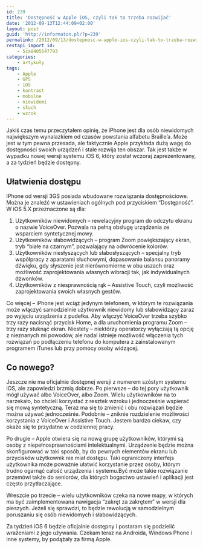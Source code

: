 ```yaml
---
id: 239
title: 'Dostępność w Apple iOS, czyli tak to trzeba rozwijać'
date: '2012-09-13T12:44:09+02:00'
layout: post
guid: 'http://informaton.pl/?p=239'
permalink: /2012/09/13/dostepnosc-w-apple-ios-czyli-tak-to-trzeba-rozwijac/
restapi_import_id:
    - 5ca8405547793
categories:
    - artykuły
tags:
    - Apple
    - GPS
    - iOS
    - kontrast
    - mobilne
    - niewidomi
    - słuch
    - wzrok
---
```


Jakiś czas temu przeczytałem opinię, że iPhone jest dla osób niewidomych największym wynalazkiem od czasów powstania alfabetu Braille’a. Może jest w tym pewna przesada, ale faktycznie Apple przykłada dużą wagę do dostępności swoich urządzeń i stale rozwija ten obszar. Tak jest także w wypadku nowej wersji systemu iOS 6, który został wczoraj zaprezentowany, a za tydzień będzie dostępny.

## Ułatwienia dostępu

IPhone od wersji 3GS posiada wbudowane rozwiązania dostępnościowe. Można je znaleźć w ustawieniach ogólnych pod przyciskiem “Dostępność”. W iOS 5.X przeznaczone są dla:

1. Użytkowników niewidomych – rewelacyjny program do odczytu ekranu o nazwie VoiceOver. Pozwala na pełną obsługę urządzenia ze wsparciem syntetycznej mowy.
2. Użytkowników słabowidzących – program Zoom powiększający ekran, tryb “białe na czarnym”, pozwalający na odwrócenie kolorów.
3. Użytkowników niesłyszących lub słabosłyszących – specjalny tryb współpracy z aparatami słuchowymi, dopasowanie balansu panoramy dźwięku, gdy słyszenie jest nierównomierne w obu uszach oraz możliwość zaprojektowania własnych wibracji tak, jak indywidualnych dzwonków.
4. Użytkowników z niesprawnością rąk – Assistive Touch, czyli możliwość zaprojektowania swoich własnych gestów.

Co więcej – iPhone jest wciąż jedynym telefonem, w którym te rozwiązania może włączyć samodzielnie użytkownik niewidomy lub słabowidzący zaraz po wyjęciu urządzenia z pudełka. Aby włączyć VoiceOver trzeba szybko trzy razy nacisnąć przycisk Home, a dla uruchomienia programu Zoom – trzy razy stuknąć ekran. Niestety – niektórzy operatorzy wyłączają tą opcję z nieznanych mi powodów, ale nadal istnieje możliwość włączenia tych rozwiązań po podłączeniu telefonu do komputera z zainstalowanym programem iTunes lub przy pomocy osoby widzącej.

## Co nowego?

Jeszcze nie ma oficjalnie dostępnej wersji z numerem szóstym systemu iOS, ale zapowiedzi brzmią dobrze. Po pierwsze – do tej pory użytkownik mógł używać albo VoiceOver, albo Zoom. Wielu użytkowników na to narzekało, bo chcieli korzystać z resztek wzroku i jednocześnie wspierać się mową syntetyczną. Teraz ma się to zmienić i obu rozwiązań będzie można używać jednocześnie. Podobnie – zniknie rozdzielenie możliwości korzystania z VoiceOver i Assistive Touch. Jestem bardzo ciekaw, czy okaże się to przydatne w codziennej pracy.

Po drugie – Apple otwiera się na nową grupę użytkowników, którymi są osoby z niepełnosprawnościami intelektualnymi. Urządzenie będzie można skonfigurować w taki sposób, by do pewnych elementów ekranu lub przycisków użytkownik nie miał dostępu. Taki ograniczony interfejs użytkownika może poważnie ułatwić korzystanie przez osoby, którym trudno ogarnąć całość urządzenia i systemu.Być może takie rozwiązanie przemówi także do seniorów, dla których bogactwo ustawień i aplikacji jest często przytłaczające.

Wreszcie po trzecie – wielu użytkowników czeka na nowe mapy, w których ma być zaimplementowana nawigacja “zakręt za zakrętem” w wersji dla pieszych. Jeżeli się sprawdzi, to będzie rewolucją w samodzielnym poruszaniu się osób niewidomych i słabowidzących.

Za tydzień iOS 6 będzie oficjalnie dostępny i postaram się podzielić wrażeniami z jego używania. Czekam teraz na Androida, Windows Phone i inne systemy, by podążały za firmą Apple.